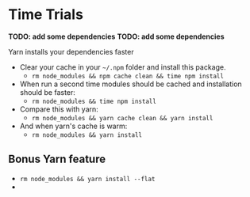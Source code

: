# Time Trials

**TODO: add some dependencies**
**TODO: add some dependencies**

Yarn installs your dependencies faster
- Clear your cache in your `~/.npm` folder and install this package.
  - `rm node_modules && npm cache clean && time npm install`
- When run a second time modules should be cached and installation should be faster:
  - `rm node_modules && time npm install`
- Compare this with yarn:
  - `rm node_modules && yarn cache clean && yarn install`
- And when yarn's cache is warm:
  - `rm node_modules && yarn install`


## Bonus Yarn feature
- `rm node_modules && yarn install --flat`
- 

